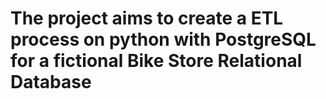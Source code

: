 # The project aims to create a ETL process on python with PostgreSQL for a fictional Bike Store Relational Database
